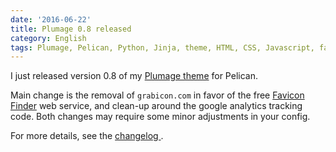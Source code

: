 ```yaml
---
date: '2016-06-22'
title: Plumage 0.8 released
category: English
tags: Plumage, Pelican, Python, Jinja, theme, HTML, CSS, Javascript, favicon
---
```


I just released version 0.8 of my [Plumage
theme](https://github.com/kdeldycke/plumage) for Pelican.

Main change is the removal of `grabicon.com` in favor of the free [Favicon
Finder](https://icons.better-idea.org) web service, and clean-up around the
google analytics tracking code. Both changes may require some minor adjustments
in your config.

For more details, see the [changelog
](https://github.com/kdeldycke/plumage/blob/main/changelog.md#080-2016-06-22).
